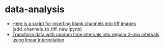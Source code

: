 # data-analysis

[//]: # (home.md)



* [Here is a script for inserting blank channels into tiff images](https://github.com/tvs-dk/data-analysis/blob/main/add_channels_to_tiff_new.ipynb) (add_channels_to_tiff_new.ipynb)
* [Transform data with random time intervals into regular 2-min intervals using linear interpolation](https://github.com/tvs-dk/data-analysis/blob/main/Linear_interpolation_multiple_files.ipynb)

